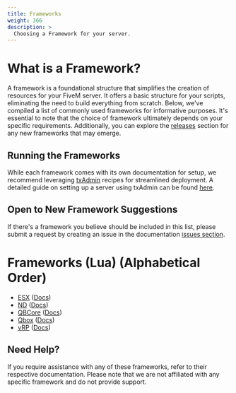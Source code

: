 ```yaml
---
title: Frameworks
weight: 366
description: >
  Choosing a Framework for your server.
---
```


# What is a Framework?
A framework is a foundational structure that simplifies the creation of resources for your FiveM server. It offers a basic structure for your scripts, eliminating the need to build everything from scratch. Below, we've compiled a list of commonly used frameworks for informative purposes. It's essential to note that the choice of framework ultimately depends on your specific requirements. Additionally, you can explore the [releases](https://forum.cfx.re/c/development/releases/7) section for any new frameworks that may emerge.

## Running the Frameworks
While each framework comes with its own documentation for setup, we recommend leveraging [txAdmin](/docs/resources/txAdmin/) recipes for streamlined deployment. A detailed guide on setting up a server using txAdmin can be found [here](/docs/server-manual/setting-up-a-server-txadmin).

## Open to New Framework Suggestions
If there's a framework you believe should be included in this list, please submit a request by creating an issue in the documentation [issues section](https://github.com/citizenfx/fivem-docs/issues).

# Frameworks (Lua) (Alphabetical Order) 
- [ESX](https://github.com/esx-framework/esx-legacy) ([Docs](https://documentation.esx-framework.org/legacy/installation))
- [ND](https://github.com/ND-Framework/ND_Core) ([Docs](https://ndcore.dev/setup))
- [QBCore](https://github.com/qbcore-framework/qb-core) ([Docs](https://docs.qbcore.org/qbcore-documentation/))
- [Qbox](https://github.com/Qbox-project/qbx_core) ([Docs](https://docs.qbox.re/installation))
- [vRP](https://github.com/vRP-framework/vRP) ([Docs](https://vrp-framework.github.io/vRP/))

## Need Help?
If you require assistance with any of these frameworks, refer to their respective documentation. Please note that we are not affiliated with any specific framework and do not provide support.

